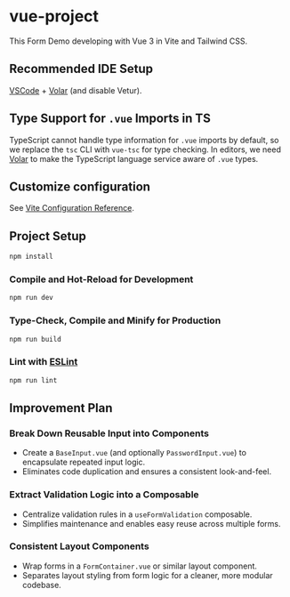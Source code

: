 # vue-project

This Form Demo developing with Vue 3 in Vite and Tailwind CSS.

## Recommended IDE Setup

[VSCode](https://code.visualstudio.com/) + [Volar](https://marketplace.visualstudio.com/items?itemName=Vue.volar) (and disable Vetur).

## Type Support for `.vue` Imports in TS

TypeScript cannot handle type information for `.vue` imports by default, so we replace the `tsc` CLI with `vue-tsc` for type checking. In editors, we need [Volar](https://marketplace.visualstudio.com/items?itemName=Vue.volar) to make the TypeScript language service aware of `.vue` types.

## Customize configuration

See [Vite Configuration Reference](https://vite.dev/config/).

## Project Setup

```sh
npm install
```

### Compile and Hot-Reload for Development

```sh
npm run dev
```

### Type-Check, Compile and Minify for Production

```sh
npm run build
```

### Lint with [ESLint](https://eslint.org/)

```sh
npm run lint
```

## Improvement Plan
### Break Down Reusable Input into Components
- Create a `BaseInput.vue` (and optionally `PasswordInput.vue`) to encapsulate repeated input logic.
- Eliminates code duplication and ensures a consistent look-and-feel.

### Extract Validation Logic into a Composable
- Centralize validation rules in a `useFormValidation` composable.
- Simplifies maintenance and enables easy reuse across multiple forms.

### Consistent Layout Components
- Wrap forms in a `FormContainer.vue` or similar layout component.
- Separates layout styling from form logic for a cleaner, more modular codebase.
